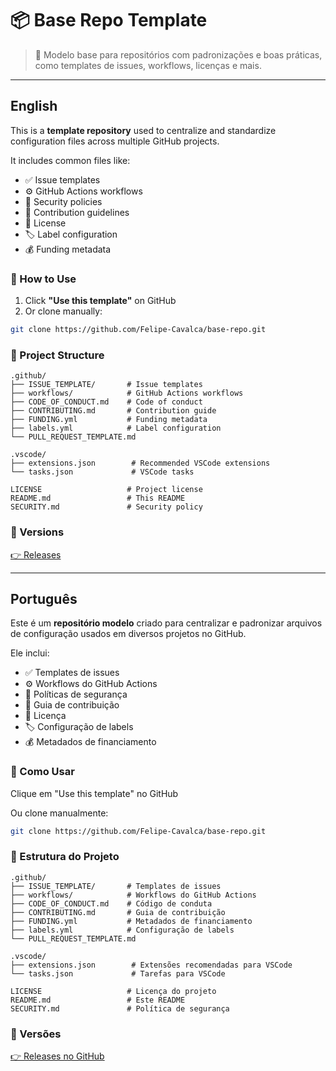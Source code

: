 # 📦 Base Repo Template

> 🧰 Modelo base para repositórios com padronizações e boas práticas, como templates de issues, workflows, licenças e mais.
---

## English

This is a **template repository** used to centralize and standardize configuration files across multiple GitHub projects.

It includes common files like:

- ✅ Issue templates
- ⚙️ GitHub Actions workflows
- 🔐 Security policies
- 🤝 Contribution guidelines
- 📄 License
- 🏷️ Label configuration
- 💰 Funding metadata

### 🔧 How to Use

1. Click **"Use this template"** on GitHub
2. Or clone manually:

```bash
git clone https://github.com/Felipe-Cavalca/base-repo.git
```

### 📁 Project Structure
```
.github/
├── ISSUE_TEMPLATE/       # Issue templates
├── workflows/            # GitHub Actions workflows
├── CODE_OF_CONDUCT.md    # Code of conduct
├── CONTRIBUTING.md       # Contribution guide
├── FUNDING.yml           # Funding metadata
├── labels.yml            # Label configuration
└── PULL_REQUEST_TEMPLATE.md

.vscode/
├── extensions.json        # Recommended VSCode extensions
└── tasks.json             # VSCode tasks

LICENSE                   # Project license
README.md                 # This README
SECURITY.md               # Security policy
```

### 📌 Versions
[👉 Releases](https://github.com/Felipe-Cavalca/base-repo/releases)

---

## Português

Este é um **repositório modelo** criado para centralizar e padronizar arquivos de configuração usados em diversos projetos no GitHub.

Ele inclui:

 - ✅ Templates de issues
 - ⚙️ Workflows do GitHub Actions
 - 🔐 Políticas de segurança
 - 🤝 Guia de contribuição
 - 📄 Licença
 - 🏷️ Configuração de labels
 - 💰 Metadados de financiamento

### 🔧 Como Usar

Clique em "Use this template" no GitHub

Ou clone manualmente:
```bash
git clone https://github.com/Felipe-Cavalca/base-repo.git
```

### 📁 Estrutura do Projeto

```
.github/
├── ISSUE_TEMPLATE/       # Templates de issues
├── workflows/            # Workflows do GitHub Actions
├── CODE_OF_CONDUCT.md    # Código de conduta
├── CONTRIBUTING.md       # Guia de contribuição
├── FUNDING.yml           # Metadados de financiamento
├── labels.yml            # Configuração de labels
└── PULL_REQUEST_TEMPLATE.md

.vscode/
├── extensions.json        # Extensões recomendadas para VSCode
└── tasks.json             # Tarefas para VSCode

LICENSE                   # Licença do projeto
README.md                 # Este README
SECURITY.md               # Política de segurança
```

### 📌 Versões

[👉 Releases no GitHub](https://github.com/Felipe-Cavalca/base-repo/releases)
